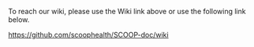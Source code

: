 To reach our wiki, please use the Wiki link above or use the following link below.

https://github.com/scoophealth/SCOOP-doc/wiki